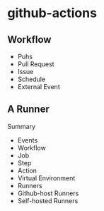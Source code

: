 # github-actions

## Workflow


* Puhs
* Pull Request
* Issue
* Schedule
* External Event

## A Runner

Summary
* Events
* Workflow
* Job
* Step
* Action
* Virtual Environment
* Runners
* Github-host Runners
* Self-hosted Runners

